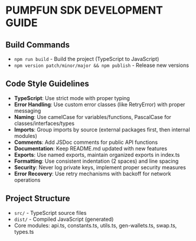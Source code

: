 # PUMPFUN SDK DEVELOPMENT GUIDE

## Build Commands
- `npm run build` - Build the project (TypeScript to JavaScript)
- `npm version patch/minor/major && npm publish` - Release new versions

## Code Style Guidelines
- **TypeScript**: Use strict mode with proper typing
- **Error Handling**: Use custom error classes (like RetryError) with proper messaging
- **Naming**: Use camelCase for variables/functions, PascalCase for classes/interfaces/types
- **Imports**: Group imports by source (external packages first, then internal modules)
- **Comments**: Add JSDoc comments for public API functions
- **Documentation**: Keep README.md updated with new features
- **Exports**: Use named exports, maintain organized exports in index.ts
- **Formatting**: Use consistent indentation (2 spaces) and line spacing
- **Security**: Never log private keys, implement proper security measures
- **Error Recovery**: Use retry mechanisms with backoff for network operations

## Project Structure
- `src/` - TypeScript source files
- `dist/` - Compiled JavaScript (generated)
- Core modules: api.ts, constants.ts, utils.ts, gen-wallets.ts, swap.ts, types.ts